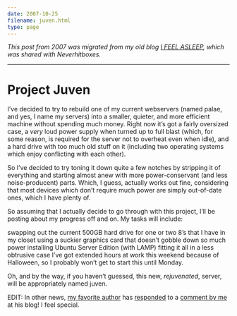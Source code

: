 ```yaml
---
date: 2007-10-25
filename: juven.html
type: page
---
```


_This post from 2007 was migrated from my old blog [I FEEL
ASLEEP](https://ifeelasleep.wordpress.com/), which was shared with
Neverhitboxes._

---

# Project Juven

I’ve decided to try to rebuild one of my current webservers (named palae, and
yes, I name my servers) into a smaller, quieter, and more efficient machine
without spending much money. Right now it’s got a fairly oversized case, a
_very_ loud power supply when turned up to full blast (which, for some reason,
is required for the server not to overheat even when idle), and a hard drive
with too much old stuff on it (including two operating systems which enjoy
conflicting with each other).

So I’ve decided to try toning it down quite a few notches by stripping it of
everything and starting almost anew with more power-conservant (and less
noise-producent) parts. Which, I guess, actually works out fine, considering
that most devices which don’t require much power are simply out-of-date ones,
which I have plenty of.

So assuming that I actually decide to go through with this project, I’ll be
posting about my progress off and on. My tasks will include:

swapping out the current 500GB hard drive for one or two 8’s that I have in my
closet using a suckier graphics card that doesn’t gobble down so much power
installing Ubuntu Server Edition (with LAMP) fitting it all in a less obtrusive
case I’ve got extended hours at work this weekend because of Halloween, so I
probably won’t get to start this until Monday.

Oh, and by the way, if you haven’t guessed, this new, _rejuvenated_, server,
will be appropriately named juven.

EDIT: In other news, [my favorite author](http://www.davidlouisedelman.com/) has
[responded](http://www.davidlouisedelman.com/blog/index.php/2007/10/16/final-multireal-cover/#comment-21807)
to a [comment by
me](http://www.davidlouisedelman.com/blog/index.php/2007/10/16/final-multireal-cover/#comment-21805)
at his blog! I feel special.
